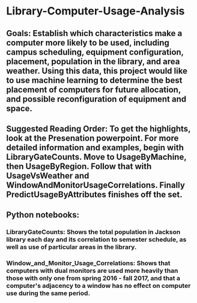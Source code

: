 # Library-Computer-Usage-Analysis




## Goals: Establish which characteristics make a computer more likely to be used, including campus scheduling, equipment configuration, placement, population in the library, and area weather. Using this data, this project would like to use machine learning to determine the best placement of computers for future allocation, and possible reconfiguration of equipment and space.

## Suggested Reading Order: To get the highlights, look at the Presenation powerpoint. For more detailed information and examples, begin with LibraryGateCounts. Move to UsageByMachine, then UsageByRegion. Follow that with UsageVsWeather and WindowAndMonitorUsageCorrelations. Finally PredictUsageByAttributes finishes off the set.

## Python notebooks:

### LibraryGateCounts: Shows the total population in Jackson library each day and its correlation to semester schedule, as well as use of particular areas in the library.

### Window_and_Monitor_Usage_Correlations: Shows that computers with dual monitors are used more heavily than those with only one from spring 2016 - fall 2017, and that a computer's adjacency to a window has no effect on computer use during the same period.
